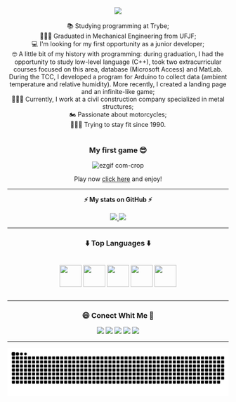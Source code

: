 <div align="center">
  <!-- SECTION 01: BANNER -->
  <!-- https://github.com/kyechan99/capsule-render -->
  <img src="https://capsule-render.vercel.app/api?type=waving&color=gradient&height=250&section=header&text=Camilo%20Carvalho&animation=scaleIn&fontSize=70&fontAlignY=35&desc=%20Jr%20Developer%20"/>     
</div>

<div align="center">
  <p>
    📚 Studying programming at Trybe;
    <br>
    👨🏼‍🎓 Graduated in Mechanical Engineering from UFJF;
    <br>
    💻 I'm looking for my first opportunity as a junior developer;
    <br>
    🤓 A little bit of my history with programming: during graduation, I had the opportunity to study low-level language (C++), took two extracurricular courses focused on this area, database (Microsoft Access) and MatLab. During the TCC, I developed a program for Arduino to collect data (ambient temperature and relative humidity). More recently, I created a landing page and an infinite-like game;
    <br>
    👨🏼‍🔧 Currently, I work at a civil construction company specialized in metal structures;
    <br>
    🏍️ Passionate about motorcycles;
    <br>
    🏋🏼‍♂️ Trying to stay fit since 1990.
    <br>
    <br>
    
<div align="center">
  <!-- SECTION 02: JOGO -->
  
  <b> <h3> My first game 😎 </h3> </b>
  
![ezgif com-crop](https://github.com/CamiloACarvalho/CamiloACarvalho.github.io/assets/111397870/edc76bc3-3b9a-44d7-8780-040a7b00bb5e)

Play now [click here](https://camiloacarvalho.github.io/) and enjoy!
<hr>
  
<div align="center">
  <!-- GitHub stats -->
  <b>⚡ My stats on GitHub ⚡</b>
  <br>
  <br>
  <!-- (https://github-readme-streak-stats.herokuapp.com?user=CamiloACarvalho&theme=highcontrast&hide_border=true)](https://git.io/streak-stats)-->
  <div align="center">
    <a href="https://github.com/CamiloACarvalho">
      <img height="180em" src="https://github-readme-stats.vercel.app/api?username=CamiloACarvalho&show_icons=true&theme=chartreuse-dark&include_all_commits=true&count_private=true"/>
      <img height="180em" src="https://github-readme-stats.vercel.app/api/top-langs/?username=CamiloACarvalho&layout=compact&langs_count=7&theme=chartreuse-dark"/>
    </a>
  </div>
  
<hr>

 <h3> ⬇️ Top Languages ⬇️</h3>

  <div style="display: inline_block"><br>
    <img align="center" height="50" width="50" src="https://cdn.jsdelivr.net/gh/devicons/devicon/icons/html5/html5-original.svg" />
    <img align="center" height="50" width="50" src="https://cdn.jsdelivr.net/gh/devicons/devicon/icons/css3/css3-original.svg" />
    <img align="center" height="50" width="50" src="https://cdn.jsdelivr.net/gh/devicons/devicon/icons/c/c-original.svg" />
    <img align="center" height="50" width="50" src="https://cdn.jsdelivr.net/gh/devicons/devicon/icons/java/java-original-wordmark.svg" />
    <img align="center" height="50" width="50" src="https://cdn.jsdelivr.net/gh/devicons/devicon/icons/python/python-original-wordmark.svg" />
  </div>
</div>
  <br>
  
  <hr>
 <h3> 😄 Conect Whit Me 🤝 </h3>
 
<div align="center">
  <a href="mailto:camilo.carvalho@engenharia.ufjf.br"><img src="https://img.shields.io/badge/Gmail-D14836?style=for-the-badge&logo=gmail&logoColor=white" target="_blank"></a>
  <a href="https://www.linkedin.com/in/camiloaugustocarvalho/" target="_blank"><img src="https://img.shields.io/badge/LinkedIn-0077B5?style=for-the-badge&logo=linkedin&logoColor=white" target="_blank"></a> 
  <a href="https://www.instagram.com/camilocarv_/" target="_blank"><img src="https://img.shields.io/badge/Instagram-E4405F?style=for-the-badge&logo=instagram&logoColor=white" target="_blank"></a>
  <a href="https://www.facebook.com/camiloaugusto.carvalho" target="_blank"><img src="https://img.shields.io/badge/Facebook-1877F2?style=for-the-badge&logo=facebook&logoColor=white" target="_blank"></a>
  <a href="https://www.youtube.com/channel/UCwu_OmIM8rZqs2IKi2oJ5ow" target="_blank"><img src="https://img.shields.io/badge/YouTube-FF0000?style=for-the-badge&logo=youtube&logoColor=white" target="_blank"></a>
</div>

 <hr>
 
<picture>
  <source media="(prefers-color-scheme: dark)"srcset="https://raw.githubusercontent.com/CamiloACarvalho/CamiloACarvalho/output/github-contribution-grid-snake-dark.svg"/>
  <source media="(prefers-color-scheme: light)"srcset="https://raw.githubusercontent.com/CamiloACarvalho/CamiloACarvalho/output/github-contribution-grid-snake.svg"  />
  <img alt="github contribution grid snake animation"src="https://raw.githubusercontent.com/CamiloACarvalho/CamiloACarvalho/output/github-contribution-grid-snake.svg"/>
</picture>

</div>


